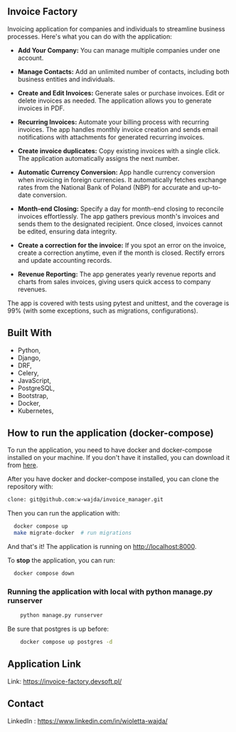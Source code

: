 ## Invoice Factory

Invoicing application for companies and individuals to streamline business processes.
Here's what you can do with the application:

* **Add Your Company:** You can manage multiple companies under one account.

* **Manage Contacts:** Add an unlimited number of contacts, including both business entities and individuals.

* **Create and Edit Invoices:** Generate sales or purchase invoices. Edit or delete invoices as needed.
The application allows you to generate invoices in PDF.

* **Recurring Invoices:** Automate your billing process with recurring invoices. 
The app handles monthly invoice creation and sends email notifications with attachments for generated recurring invoices.

* **Create invoice duplicates:** Copy existing invoices with a single click. 
The application automatically assigns the next number.

* **Automatic Currency Conversion:** App handle currency conversion when invoicing in foreign currencies. 
It automatically fetches exchange rates from the National Bank of Poland (NBP) for accurate and up-to-date conversion.

* **Month-end Closing:** Specify a day for month-end closing to reconcile invoices effortlessly. 
The app gathers previous month's invoices and sends them to the designated recipient. 
Once closed, invoices cannot be edited, ensuring data integrity.

* **Create a correction for the invoice:** If you spot an error on the invoice, create a correction anytime, even if the month is closed. 
Rectify errors and update accounting records.

* **Revenue Reporting:** The app generates yearly revenue reports and charts from sales invoices, giving users quick access to company revenues.

The app is covered with tests using pytest and unittest, and the coverage is 99% (with some exceptions, such as migrations, configurations).

## Built With

* Python,
* Django,
* DRF,
* Celery,
* JavaScript,
* PostgreSQL,
* Bootstrap,
* Docker,
* Kubernetes,

## How to run the application (docker-compose)

To run the application, you need to have docker and docker-compose installed on your machine. If you don't have it installed, 
you can download it from [here](https://www.docker.com/products/docker-desktop).

After you have docker and docker-compose installed, you can clone the repository with:

```bash
clone: git@github.com:w-wajda/invoice_manager.git
```
Then you can run the application with:

```bash
  docker compose up
  make migrate-docker  # run migrations
```

And that's it! The application is running on [http://localhost:8000](http://localhost:8000). 

To **stop** the application, you can run:

```bash
  docker compose down
```

### Running the application with local with python manage.py runserver

```bash
    python manage.py runserver
```

Be sure that postgres is up before:

```bash
    docker compose up postgres -d
```

## Application Link

Link: https://invoice-factory.devsoft.pl/

## Contact

LinkedIn : https://www.linkedin.com/in/wioletta-wajda/







